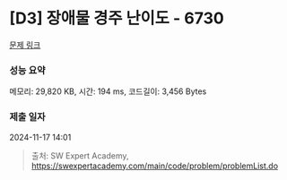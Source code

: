 # [D3] 장애물 경주 난이도 - 6730 

[문제 링크](https://swexpertacademy.com/main/code/problem/problemDetail.do?contestProbId=AWefy5x65PoDFAUh) 

### 성능 요약

메모리: 29,820 KB, 시간: 194 ms, 코드길이: 3,456 Bytes

### 제출 일자

2024-11-17 14:01



> 출처: SW Expert Academy, https://swexpertacademy.com/main/code/problem/problemList.do
